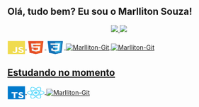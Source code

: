 ## Olá, tudo bem? Eu sou o Marlliton Souza! 

<div align="center">
  <a href="https://github.com/Marlliton">
  <img height="180em" src="https://github-readme-stats.vercel.app/api?username=Marlliton&show_icons=true&theme=tokyonight&include_all_commits=true&count_private=true"/>
  <img height="180em" src="https://github-readme-stats.vercel.app/api/top-langs/?username=Marlliton&layout=compact&langs_count=5&theme=tokyonight"/>
</div>
  
  
  
<div style="display: inline_block"><br>
  <img align="center" alt="Marlliton-Js" height="30" width="40" src="https://raw.githubusercontent.com/devicons/devicon/master/icons/javascript/javascript-plain.svg">
  <img align="center" alt="Marlliton-HTML" height="30" width="40" src="https://raw.githubusercontent.com/devicons/devicon/master/icons/html5/html5-original.svg">
  <img align="center" alt="Marlliton-CSS" height="30" width="40" src="https://raw.githubusercontent.com/devicons/devicon/master/icons/css3/css3-original.svg">
   <img align="center" alt="Marlliton-Git" height="30" width="40" src="https://cdn.jsdelivr.net/gh/devicons/devicon/icons/git/git-plain.svg" />
  <img align="center" alt="Marlliton-Git" height="30" width="40" src="https://cdn.jsdelivr.net/gh/devicons/devicon/icons/sass/sass-original.svg" />
  
</div>
  
## 
  
  <div style="display: inline_block">
    <h2>Estudando no momento</h2> 
    <img align="center" alt="Marlliton-Ts" height="30" width="40" src="https://raw.githubusercontent.com/devicons/devicon/master/icons/typescript/typescript-plain.svg">
    <img align="center" alt="Marlliton-React" height="30" width="40" src="https://raw.githubusercontent.com/devicons/devicon/master/icons/react/react-original.svg">
    <img align="center" alt="Marlliton-Git" height="30" width="40" src="https://cdn.jsdelivr.net/gh/devicons/devicon/icons/nextjs/nextjs-line.svg" />
  </div>
